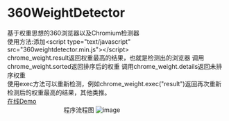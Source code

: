 # 360WeightDetector
基于权重思想的360浏览器以及Chromium检测器</br>
使用方法:添加&lt;script type=&quot;text/javascript&quot; src=&quot;360weightdetector.min.js&quot;&gt;&lt;/script&gt;
</br>chrome_weight.result返回权重最高的结果，也就是检测出的浏览器 调用chrome_weight.sorted返回排序后的权重 调用chrome_weight.details返回未排序权重
</br>使用exec方法可以重新检测，例如chrome_weight.exec("result")返回再次重新检测后的权重最高的结果，其他类推。</br>
    [在线Demo](http://173.255.247.235/360weightdetector_demo.html)  
    &nbsp; &nbsp; &nbsp; &nbsp; &nbsp; &nbsp; &nbsp; &nbsp; &nbsp; &nbsp; &nbsp; &nbsp; &nbsp; &nbsp; &nbsp; &nbsp; &nbsp;程序流程图
![image](http://173.255.247.235/360.png)
